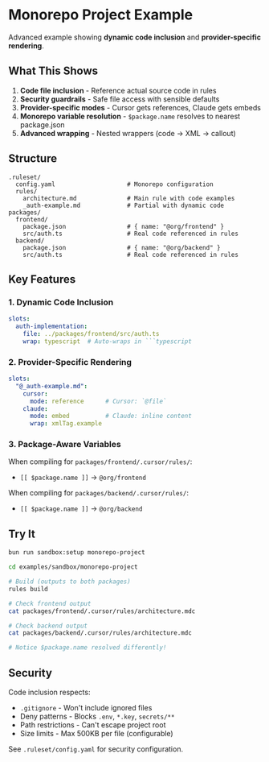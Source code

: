 # Monorepo Project Example

Advanced example showing **dynamic code inclusion** and **provider-specific rendering**.

## What This Shows

1. **Code file inclusion** - Reference actual source code in rules
2. **Security guardrails** - Safe file access with sensible defaults
3. **Provider-specific modes** - Cursor gets references, Claude gets embeds
4. **Monorepo variable resolution** - `$package.name` resolves to nearest package.json
5. **Advanced wrapping** - Nested wrappers (code → XML → callout)

## Structure

```
.ruleset/
  config.yaml                    # Monorepo configuration
  rules/
    architecture.md              # Main rule with code examples
    _auth-example.md             # Partial with dynamic code
packages/
  frontend/
    package.json                 # { name: "@org/frontend" }
    src/auth.ts                  # Real code referenced in rules
  backend/
    package.json                 # { name: "@org/backend" }
    src/auth.ts                  # Real code referenced in rules
```

## Key Features

### 1. Dynamic Code Inclusion

```yaml
slots:
  auth-implementation:
    file: ../packages/frontend/src/auth.ts
    wrap: typescript  # Auto-wraps in ```typescript
```

### 2. Provider-Specific Rendering

```yaml
slots:
  "@_auth-example.md":
    cursor:
      mode: reference      # Cursor: `@file`
    claude:
      mode: embed          # Claude: inline content
      wrap: xmlTag.example
```

### 3. Package-Aware Variables

When compiling for `packages/frontend/.cursor/rules/`:
- `[[ $package.name ]]` → `@org/frontend`

When compiling for `packages/backend/.cursor/rules/`:
- `[[ $package.name ]]` → `@org/backend`

## Try It

```bash
bun run sandbox:setup monorepo-project

cd examples/sandbox/monorepo-project

# Build (outputs to both packages)
rules build

# Check frontend output
cat packages/frontend/.cursor/rules/architecture.mdc

# Check backend output
cat packages/backend/.cursor/rules/architecture.mdc

# Notice $package.name resolved differently!
```

## Security

Code inclusion respects:
- `.gitignore` - Won't include ignored files
- Deny patterns - Blocks `.env`, `*.key`, `secrets/**`
- Path restrictions - Can't escape project root
- Size limits - Max 500KB per file (configurable)

See `.ruleset/config.yaml` for security configuration.
